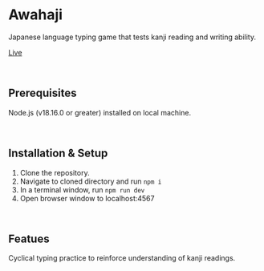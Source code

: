 # Awahaji
Japanese language typing game that tests kanji reading and writing ability.

<a href="https://awahaji-af69f1c039e0.herokuapp.com/practice">Live</a>

&nbsp;
## Prerequisites
Node.js (v18.16.0 or greater) installed on local machine.

&nbsp;
## Installation & Setup
1. Clone the repository.
2. Navigate to cloned directory and run `npm i`
3. In a terminal window, run `npm run dev`
4. Open browser window to localhost:4567

&nbsp;
## Featues
Cyclical typing practice to reinforce understanding of kanji readings.